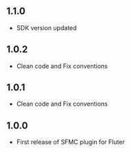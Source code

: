 ## 1.1.0

- SDK version updated

## 1.0.2

- Clean code and Fix conventions

## 1.0.1

- Clean code and Fix conventions

## 1.0.0

- First release of SFMC plugin for Fluter
